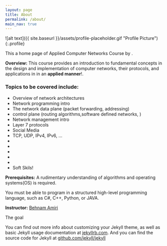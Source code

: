 ```yaml
---
layout: page
title: About
permalink: /about/
main_nav: true
---
```


![alt text]({{ site.baseurl }}/assets/profile-placeholder.gif "Profile Picture"){:.profile}

This a home page of Applied Computer Networks Course by .


**Overview:** This course provides an introduction to fundamental concepts in the design and implementation of computer networks, their protocols, and applications in in an **applied manner**!. 

<h3>Topics to be covered include:</h3>
<ul>
  <li>Overview of network architectures</li>
  <li>Network programming intro</li>
  <li>The network data plane (packet forwarding, addressing)</li>
  <li>control plane (routing algorithms,software defined networks, )</li>
  <li>Network management intro</li>
  <li>Layer 7 protocols</li>
  <li>Social Media</li>
 
  <li>TCP, UDP, IPv4, IPv6, ...</li>
  <li></li>
  <li></li>
  <li></li>
  <li></li>
  <li></li>
   <li>Soft Skils!</li>
  
</ul>


**Prerequisites:** A rudimentary understanding of algorithms and operating systems(OS) is required. 

You must be able to program in a structured high-level programming language, such as C#, C++, Python, or JAVA.

**Instructor:** [Behnam Amiri](https://www.linkedin.com/in/amiri-link/)




The goal  

You can find out more info about customizing your Jekyll theme, as well as basic Jekyll usage documentation at [jekyllrb.com](http://jekyllrb.com/). And you can find the source code for Jekyll at [github.com/jekyll/jekyll](https://github.com/jekyll/jekyll)

[centrarium]: https://github.com/bencentra/centrarium
[bencentra]: http://bencentra.com
[jekyll]: https://github.com/jekyll/jekyll
